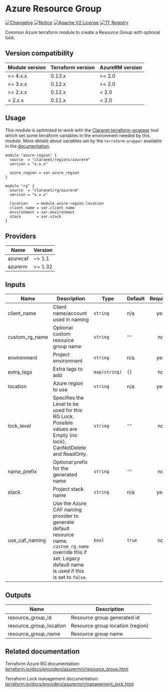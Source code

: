 # Azure Resource Group
[![Changelog](https://img.shields.io/badge/changelog-release-green.svg)](CHANGELOG.md) [![Notice](https://img.shields.io/badge/notice-copyright-yellow.svg)](NOTICE) [![Apache V2 License](https://img.shields.io/badge/license-Apache%20V2-orange.svg)](LICENSE) [![TF Registry](https://img.shields.io/badge/terraform-registry-blue.svg)](https://registry.terraform.io/modules/claranet/rg/azurerm/)

Common Azure terraform module to create a Resource Group with optional lock.

## Version compatibility

| Module version | Terraform version | AzureRM version |
| -------------- | ----------------- | --------------- |
| >= 4.x.x       | 0.13.x            | >= 2.0          |
| >= 3.x.x       | 0.12.x            | >= 2.0          |
| >= 2.x.x       | 0.12.x            | < 2.0           |
| <  2.x.x       | 0.11.x            | < 2.0           |

## Usage

This module is optimized to work with the [Claranet terraform-wrapper](https://github.com/claranet/terraform-wrapper) tool
which set some terraform variables in the environment needed by this module.
More details about variables set by the `terraform-wrapper` available in the [documentation](https://github.com/claranet/terraform-wrapper#environment).

```hcl
module "azure-region" {
  source  = "claranet/regions/azurerm"
  version = "x.x.x"

  azure_region = var.azure_region
}

module "rg" {
  source  = "claranet/rg/azurerm"
  version = "x.x.x"

  location    = module.azure-region.location
  client_name = var.client_name
  environment = var.environment
  stack       = var.stack
}
```

## Providers

| Name     | Version |
| -------- | ------- |
| azurecaf | ~> 1.1  |
| azurerm  | >= 1.32 |

## Inputs

| Name             | Description                                                                                                                                                        | Type          | Default | Required |
| ---------------- | ------------------------------------------------------------------------------------------------------------------------------------------------------------------ | ------------- | ------- | :------: |
| client\_name     | Client name/account used in naming                                                                                                                                 | `string`      | n/a     |   yes    |
| custom\_rg\_name | Optional custom resource group name                                                                                                                                | `string`      | `""`    |    no    |
| environment      | Project environment                                                                                                                                                | `string`      | n/a     |   yes    |
| extra\_tags      | Extra tags to add                                                                                                                                                  | `map(string)` | `{}`    |    no    |
| location         | Azure region to use                                                                                                                                                | `string`      | n/a     |   yes    |
| lock\_level      | Specifies the Level to be used for this RG Lock. Possible values are Empty (no lock), CanNotDelete and ReadOnly.                                                   | `string`      | `""`    |    no    |
| name\_prefix     | Optional prefix for the generated name                                                                                                                             | `string`      | `""`    |    no    |
| stack            | Project stack name                                                                                                                                                 | `string`      | n/a     |   yes    |
| use\_caf\_naming | Use the Azure CAF naming provider to generate default resource name. `custom_rg_name` override this if set. Legacy default name is used if this is set to `false`. | `bool`        | `true`  |    no    |

## Outputs

| Name                      | Description                      |
| ------------------------- | -------------------------------- |
| resource\_group\_id       | Resource group generated id      |
| resource\_group\_location | Resource group location (region) |
| resource\_group\_name     | Resource group name              |

## Related documentation

Terraform Azure RG documentation: [terraform.io/docs/providers/azurerm/r/resource_group.html](https://www.terraform.io/docs/providers/azurerm/r/resource_group.html)

Terraform Lock management documentation: [terraform.io/docs/providers/azurerm/r/management_lock.html](https://www.terraform.io/docs/providers/azurerm/r/management_lock.html)
